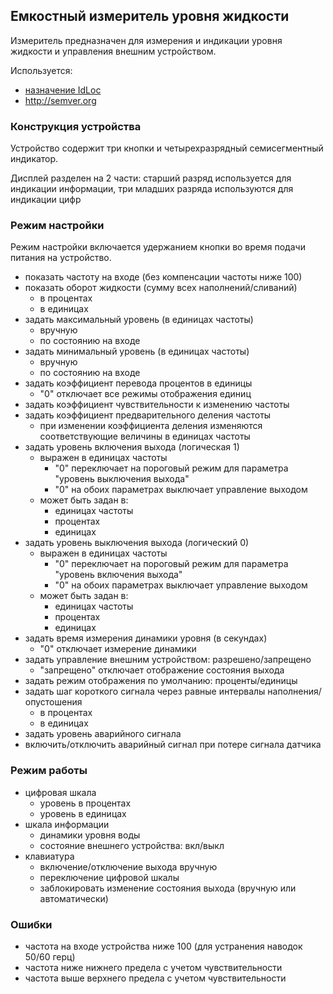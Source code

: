 ## Емкостный измеритель уровня жидкости

Измеритель предназначен для измерения и индикации уровня жидкости и
управления внешним устройством.

Используется:
- [назначение IdLoc](http://konstantin-morenko.ru/my-pic-idloc/)
- http://semver.org


### Конструкция устройства

Устройство содержит три кнопки и четырехразрядный семисегментный
индикатор.

Дисплей разделен на 2 части: старший разряд используется для индикации
информации, три младших разряда используются для индикации цифр


### Режим настройки

Режим настройки включается удержанием кнопки во время подачи питания
на устройство.

- показать частоту на входе (без компенсации частоты ниже 100)
- показать оборот жидкости (сумму всех наполнений/сливаний)
  - в процентах
  - в единицах
- задать максимальный уровень (в единицах частоты)
  - вручную
  - по состоянию на входе
- задать минимальный уровень (в единицах частоты)
  - вручную
  - по состоянию на входе
- задать коэффициент перевода процентов в единицы
  - "0" отключает все режимы отображения единиц
- задать коэффициент чувствительности к изменению частоты
- задать коэффициент предварительного деления частоты
  - при изменении коэффициента деления изменяются соответствующие
    величины в единицах частоты
- задать уровень включения выхода (логическая 1)
  - выражен в единицах частоты
    - "0" переключает на пороговый режим для параметра "уровень
      выключения выхода"
    - "0" на обоих параметрах выключает управление выходом
  - может быть задан в:
    - единицах частоты
	- процентах
    - единицах
- задать уровень выключения выхода (логический 0)
  - выражен в единицах частоты
    - "0" переключает на пороговый режим для параметра "уровень
      включения выхода"
    - "0" на обоих параметрах выключает управление выходом
  - может быть задан в:
    - единицах частоты
	- процентах
	- единицах
- задать время измерения динамики уровня (в секундах)
  - "0" отключает измерение динамики
- задать управление внешним устройством: разрешено/запрещено
  - "запрещено" отключает отображение состояния выхода
- задать режим отображения по умолчанию: проценты/единицы
- задать шаг короткого сигнала через равные интервалы
  наполнения/опустошения
  - в процентах
  - в единицах
- задать уровень аварийного сигнала
- включить/отключить аварийный сигнал при потере сигнала датчика


### Режим работы

- цифровая шкала
  - уровень в процентах
  - уровень в единицах
- шкала информации
  - динамики уровня воды
  - состояние внешнего устройства: вкл/выкл
- клавиатура
  - включение/отключение выхода вручную
  - переключение цифровой шкалы
  - заблокировать изменение состояния выхода (вручную или
    автоматически)


### Ошибки

- частота на входе устройства ниже 100 (для устранения наводок 50/60
  герц)
- частота ниже нижнего предела с учетом чувствительности
- частота выше верхнего предела с учетом чувствительности
